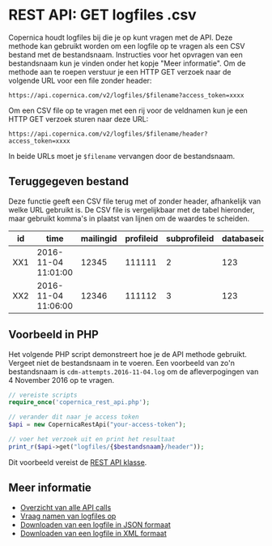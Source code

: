 # REST API: GET logfiles .csv

Copernica houdt logfiles bij die je op kunt vragen met de API. 
Deze methode kan gebruikt worden om een logfile op te vragen als een CSV 
bestand met de bestandsnaam. Instructies voor het opvragen van een bestandsnaam 
kun je vinden onder het kopje "Meer informatie". Om de methode aan te roepen 
verstuur je een HTTP GET verzoek naar de volgende URL voor een file zonder header:

`https://api.copernica.com/v2/logfiles/$filename?access_token=xxxx`

Om een CSV file op te vragen met een rij voor de veldnamen kun je een 
HTTP GET verzoek sturen naar deze URL:

`https://api.copernica.com/v2/logfiles/$filename/header?access_token=xxxx`

In beide URLs moet je `$filename` vervangen door de bestandsnaam.


## Teruggegeven bestand

Deze functie geeft een CSV file terug met of zonder header, afhankelijk van 
welke URL gebruikt is. De CSV file is vergelijkbaar met de tabel hieronder, maar 
gebruikt komma's in plaatst van lijnen om de waardes te scheiden.

| id  |        time         | mailingid | profileid | subprofileid | databaseid | ... |
|-----|---------------------|-----------|-----------|--------------|------------|-----|
| XX1 | 2016-11-04 11:01:00 | 12345     | 111111    | 2            | 123        | ... |
| XX2 | 2016-11-04 11:06:00 | 12346     | 111112    | 3            | 123        | ... |


## Voorbeeld in PHP

Het volgende PHP script demonstreert hoe je de API methode gebruikt. Vergeet 
niet de bestandsnaam in te voeren. Een voorbeeld van zo'n bestandsnaam is 
`cdm-attempts.2016-11-04.log` om de afleverpogingen van 4 November 2016 op 
te vragen.

```php
// vereiste scripts
require_once('copernica_rest_api.php');

// verander dit naar je access token
$api = new CopernicaRestApi("your-access-token");

// voer het verzoek uit en print het resultaat
print_r($api->get("logfiles/{$bestandsnaam}/header"));
```

Dit voorbeeld vereist de [REST API klasse](rest-php).

## Meer informatie

* [Overzicht van alle API calls](rest-api)
* [Vraag namen van logfiles op](rest-get-logfiles-names)
* [Downloaden van een logfile in JSON formaat](./rest-get-logfiles-json.md)
* [Downloaden van een logfile in XML formaat](./rest-get-logfiles-xml.md)

